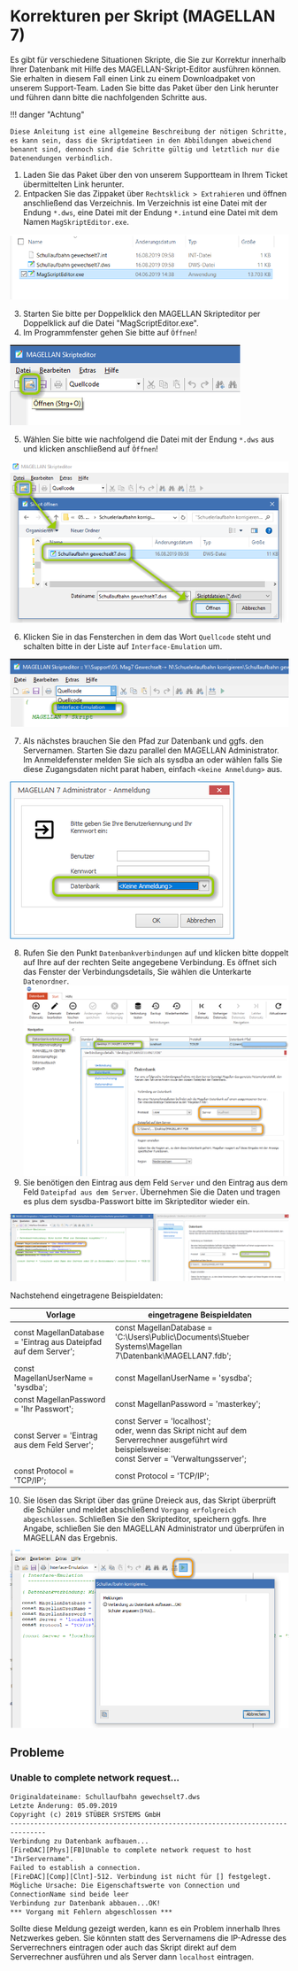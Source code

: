 # Korrekturen per Skript (MAGELLAN 7)

Es gibt für verschiedene Situationen Skripte, die Sie zur Korrektur innerhalb Ihrer Datenbank mit Hilfe des MAGELLAN-Skript-Editor ausführen können. Sie erhalten in diesem Fall einen Link zu einem Downloadpaket von unserem Support-Team.
Laden Sie bitte das Paket über den Link herunter und führen dann bitte die nachfolgenden Schritte aus.

!!! danger "Achtung"

    Diese Anleitung ist eine allgemeine Beschreibung der nötigen Schritte, es kann sein, dass die Skriptdatieen in den Abbildungen abweichend benannt sind, dennoch sind die Schritte gültig und letztlich nur die Datenendungen verbindlich.

1. Laden Sie das Paket über den von unserem Supportteam in Ihrem Ticket übermittelten Link herunter.
2. Entpacken Sie das Zippaket über `Rechtsklick > Extrahieren` und öffnen anschließend das Verzeichnis. Im Verzeichnis ist eine Datei mit der Endung `*.dws`, eine Datei mit der Endung `*.int`und eine Datei mit dem Namen `MagSkriptEditor.exe`.

![Beispielinhalt](../images/support/skripteditor/01.png)

3. Starten Sie bitte per Doppelklick den MAGELLAN Skripteditor per Doppelklick auf die Datei "MagScriptEditor.exe".
4. Im Programmfenster gehen Sie bitte auf `Öffnen`!

![Öffnen](../images/support/skripteditor/02.png)

5. Wählen Sie bitte wie nachfolgend die Datei mit der Endung `*.dws` aus und klicken anschließend auf `Öffnen`!

![Skript auswählen und öffnen](../images/support/skripteditor/03.png)

6. Klicken Sie in das Fensterchen in dem das Wort `Quellcode` steht und schalten bitte in der Liste auf `Interface-Emulation` um.

![Auf Interface-Emulation umschalten](../images/support/skripteditor/06.png)

7. Als nächstes brauchen Sie den Pfad zur Datenbank und ggfs. den Servernamen. Starten Sie dazu parallel  den MAGELLAN Administrator. Im Anmeldefenster melden Sie sich als sysdba an oder wählen falls Sie diese Zugangsdaten nicht parat haben, einfach `<keine Anmeldung>` aus.

![Administrator ggfs. ohne Anmeldung starten](../images/support/skripteditor/04.png)

8.  Rufen Sie den Punkt `Datenbankverbindungen` auf und klicken bitte doppelt auf Ihre auf der rechten Seite angegebene Verbindung. Es öffnet sich das Fenster der Verbindungsdetails, Sie wählen die Unterkarte `Datenordner`.
![Administrator ggfs. ohne Anmeldung starten](../images/support/skripteditor/05.png)
9. Sie benötigen den Eintrag aus dem Feld `Server` und den Eintrag aus dem Feld `Dateipfad aus dem Server`. Übernehmen Sie die Daten und tragen es plus dem sysdba-Passwort bitte im Skripteditor wieder ein.

![Eintragungen übernehmen](../images/support/skripteditor/07.png)

Nachstehend eingetragene Beispieldaten: 

Vorlage|eingetragene Beispieldaten
--|--
const MagellanDatabase = 'Eintrag aus Dateipfad auf dem Server';|const MagellanDatabase = 'C:\Users\Public\Documents\Stueber Systems\Magellan 7\Datenbank\MAGELLAN7.fdb';
const MagellanUserName = 'sysdba';|const MagellanUserName = 'sysdba';
const MagellanPassword = 'Ihr Passwort';|const MagellanPassword = 'masterkey';
const Server = 'Eintrag aus dem Feld Server';|const Server = 'localhost';<br/>oder, wenn das Skript nicht auf dem Serverrechner ausgeführt wird beispielsweise: <br/>const Server = 'Verwaltungsserver';
const Protocol = 'TCP/IP';|const Protocol = 'TCP/IP';

10. Sie lösen das Skript über das grüne Dreieck aus, das Skript überprüft die Schüler und meldet abschließend `Vorgang erfolgreich abgeschlossen`. Schließen Sie den Skripteditor, speichern ggfs. Ihre Angabe, schließen Sie den MAGELLAN Administrator und überprüfen in MAGELLAN das Ergebnis.

![Skript auslösen](../images/support/skripteditor/08.png)

## Probleme

### Unable to complete network request...

````
Originaldateiname: Schullaufbahn gewechselt7.dws
Letzte Änderung: 05.09.2019
Copyright (c) 2019 STÜBER SYSTEMS GmbH
-------------------------------------------------------------------------------
Verbindung zu Datenbank aufbauen...
[FireDAC][Phys][FB]Unable to complete network request to host "IhrServername".
Failed to establish a connection.
[FireDAC][Comp][Clnt]-512. Verbindung ist nicht für [] festgelegt. Mögliche Ursache: Die Eigenschaftswerte von Connection und ConnectionName sind beide leer
Verbindung zur Datenbank abbauen...OK!
*** Vorgang mit Fehlern abgeschlossen ***
````

Sollte diese Meldung gezeigt werden, kann es ein Problem innerhalb Ihres Netzwerkes geben. Sie könnten statt des Servernamens die IP-Adresse des Serverrechners eintragen oder auch das Skript direkt auf dem Serverrechner ausführen und als Server dann `localhost` eintragen.